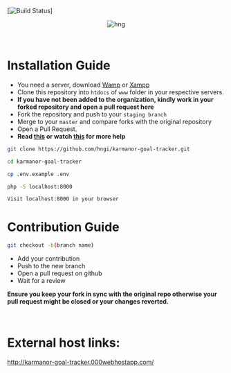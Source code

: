 [![Build Status](https://travis-ci.org/timolinn/hng.tech.svg?branch=master)]

<div align="center">

![hng](https://res.cloudinary.com/cryptonerd/image/upload/v1569583484/Screenshot_2019-09-27_at_12.23.53_PM_oebu4c.png)

<br>

</div>

# Installation Guide

- You need a server, download [Wamp](http://www.wampserver.com/en/) or [Xampp](https://www.apachefriends.org/index.html)
- Clone this repository into `htdocs` of `www` folder in your respective servers. <br>
- **If you have not been added to the organization, kindly work in your forked repository and open a pull request here** <br>
- Fork the repository and push to your `staging branch`
- Merge to your `master` and compare forks with the original repository
- Open a Pull Request.
- **Read [this](https://help.github.com/en/articles/creating-a-pull-request-from-a-fork) or watch [this](https://www.youtube.com/watch?v=G1I3HF4YWEw) for more help**

```bash 
git clone https://github.com/hngi/karmanor-goal-tracker.git
```

```bash
cd karmanor-goal-tracker
```

```bash
cp .env.example .env
```

```bash
php -S localhost:8000
```

```bash
Visit localhost:8000 in your browser
```

# Contribution Guide

```bash
git checkout -b(branch name)
```

- Add your contribution
- Push to the new branch
- Open a pull request on github
- Wait for a review

**Ensure you keep your fork in sync with the original repo otherwise your pull request might be closed or your changes reverted.**

<br>



# External host links: 
http://karmanor-goal-tracker.000webhostapp.com/
